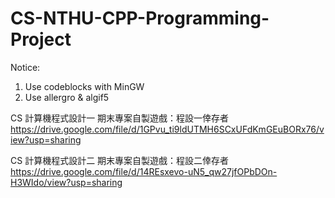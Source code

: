 # CS-NTHU-CPP-Programming-Project

Notice:
1. Use codeblocks with MinGW
2. Use allergro & algif5

CS 計算機程式設計一 期末專案自製遊戲：程設一倖存者
https://drive.google.com/file/d/1GPvu_ti9ldUTMH6SCxUFdKmGEuBORx76/view?usp=sharing

CS 計算機程式設計二 期末專案自製遊戲：程設二倖存者
https://drive.google.com/file/d/14REsxevo-uN5_qw27jfOPbDOn-H3WIdo/view?usp=sharing

